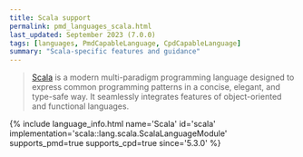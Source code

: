```yaml
---
title: Scala support
permalink: pmd_languages_scala.html
last_updated: September 2023 (7.0.0)
tags: [languages, PmdCapableLanguage, CpdCapableLanguage]
summary: "Scala-specific features and guidance"
---
```


> [Scala](https://scala-lang.org/) is a modern multi-paradigm programming language designed to express common
> programming patterns in a concise, elegant, and type-safe way. It seamlessly integrates features of
> object-oriented and functional languages.

{% include language_info.html name='Scala' id='scala' implementation='scala::lang.scala.ScalaLanguageModule' supports_pmd=true supports_cpd=true since='5.3.0' %}
